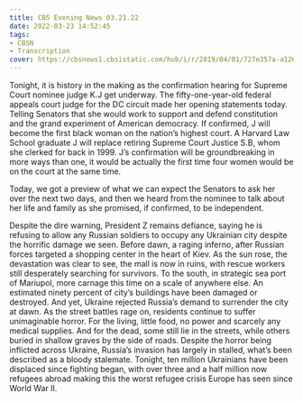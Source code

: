 ```yaml
---
title: CBS Evening News 03.21.22
date: 2022-03-23 14:52:45
tags:
- CBSN
- Transcription
cover: https://cbsnews1.cbsistatic.com/hub/i/r/2019/04/01/727e357a-a126-4138-a2c5-4d3222669d57/thumbnail/640x360/3ff2761028dc5c65cc4f07acd54bcd5c/cbsn2-logo-1920x1080.jpg
---
```

Tonight, it is history in the making as the confirmation hearing for Supreme Court nominee judge K.J get underway. The fifty-one-year-old federal appeals court judge for the DC circuit made her opening statements today. Telling Senators that she would work to support and defend constitution and the grand experiment of American democracy. If confirmed, J will become the first black woman on the nation’s highest court. A Harvard Law School graduate J will replace retiring Supreme Court Justice S.B, whom she clerked for back in 1999. J’s confirmation will be groundbreaking in more ways than one, it would be actually the first time four women would be on the court at the same time. 

Today, we got a preview of what we can expect the Senators to ask her over the next two days, and then we heard from the nominee to talk about her life and family as she promised, if confirmed, to be independent. 

Despite the dire warning, President Z remains defiance, saying he is refusing to allow any Russian soldiers to occupy any Ukrainian city despite the horrific damage we seen. Before dawn, a raging inferno, after Russian forces targeted a shopping center in the heart of Kiev. As the sun rose, the devastation was clear to see, the mall is now in ruins, with rescue workers still desperately searching for survivors. To the south, in strategic sea port of Mariupol, more carnage this time on a scale of anywhere else. An estimated ninety percent of city’s buildings have been damaged or destroyed. And yet, Ukraine rejected Russia’s demand to surrender the city at dawn. As the street battles rage on, residents continue to suffer unimaginable horror. For the living, little food, no power and scarcely any medical supplies. And for the dead, some still lie in the streets, while others buried in shallow graves by the side of roads. Despite the horror being inflicted across Ukraine, Russia’s invasion has largely in stalled, what’s been described as a bloody stalemate. Tonight, ten million Ukrainians have been displaced since fighting began, with over three and a half million now refugees abroad making this the worst refugee crisis Europe has seen since World War II.
